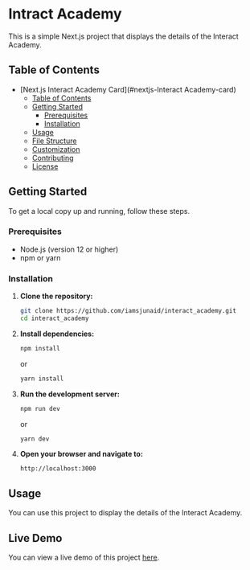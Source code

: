 # Intract Academy

This is a simple Next.js project that displays the details of the Interact Academy.

## Table of Contents

- [Next.js Interact Academy Card](#nextjs-Interact Academy-card)
  - [Table of Contents](#table-of-contents)
  - [Getting Started](#getting-started)
    - [Prerequisites](#prerequisites)
    - [Installation](#installation)
  - [Usage](#usage)
  - [File Structure](#file-structure)
  - [Customization](#customization)
  - [Contributing](#contributing)
  - [License](#license)

## Getting Started

To get a local copy up and running, follow these steps.

### Prerequisites

- Node.js (version 12 or higher)
- npm or yarn

### Installation

1. **Clone the repository:**

   ```bash
   git clone https://github.com/iamsjunaid/interact_academy.git
   cd interact_academy
   ```

2. **Install dependencies:**

   ```bash
   npm install
   ```

   or

   ```bash
   yarn install
   ```

3. **Run the development server:**

   ```bash
   npm run dev
   ```

   or

   ```bash
   yarn dev
   ```

4. **Open your browser and navigate to:**

   ```
   http://localhost:3000
   ```

## Usage

You can use this project to display the details of the Interact Academy.

## Live Demo

You can view a live demo of this project [here](https://intract-academy-h2ud022ko-junaid-syeds-projects.vercel.app).
